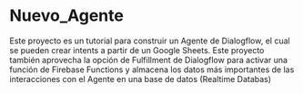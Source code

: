 # Nuevo_Agente
Este proyecto es un tutorial para construir un Agente de Dialogflow, el cual se pueden crear intents a partir de un Google Sheets. Este proyecto también aprovecha la opción de Fulfillment de Dialogflow para activar una función de Firebase Functions y almacena los datos más importantes de las interacciones con el Agente en una base de datos (Realtime Databas)
